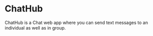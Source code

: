 # ChatHub
ChatHub is a Chat web app where you can send text messages to an individual as well as in group.   
